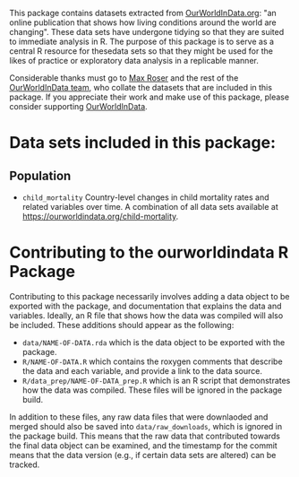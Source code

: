 
<!-- README.md is generated from README.Rmd. Please edit that file -->
This package contains datasets extracted from [OurWorldInData.org](https://ourworldindata.org): "an online publication that shows how living conditions around the world are changing". These data sets have undergone tidying so that they are suited to immediate analysis in R. The purpose of this package is to serve as a central R resource for thesedata sets so that they might be used for the likes of practice or exploratory data analysis in a replicable manner.

Considerable thanks must go to [Max Roser](http://www.maxroser.com/about/) and the rest of the [OurWorldInData team](https://ourworldindata.org/about/), who collate the datasets that are included in this package. If you appreciate their work and make use of this package, please consider supporting [OurWorldInData](https://ourworldindata.org/support/).

Data sets included in this package:
===================================

Population
----------

-   `child_mortality` Country-level changes in child mortality rates and related variables over time. A combination of all data sets available at <https://ourworldindata.org/child-mortality>.

Contributing to the ourworldindata R Package
============================================

Contributing to this package necessarily involves adding a data object to be exported with the package, and documentation that explains the data and variables. Ideally, an R file that shows how the data was compiled will also be included. These additions should appear as the following:

-   `data/NAME-OF-DATA.rda` which is the data object to be exported with the package.
-   `R/NAME-OF-DATA.R` which contains the roxygen comments that describe the data and each variable, and provide a link to the data source.
-   `R/data_prep/NAME-OF-DATA_prep.R` which is an R script that demonstrates how the data was compiled. These files will be ignored in the package build.

In addition to these files, any raw data files that were downlaoded and merged should also be saved into `data/raw_downloads`, which is ignored in the package build. This means that the raw data that contributed towards the final data object can be examined, and the timestamp for the commit means that the data version (e.g., if certain data sets are altered) can be tracked.
